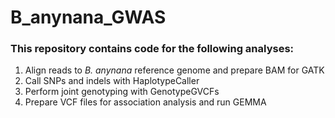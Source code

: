 # B_anynana_GWAS

### This repository contains code for the following analyses:

1. Align reads to *B. anynana* reference genome and prepare BAM for GATK
2. Call SNPs and indels with HaplotypeCaller
3. Perform joint genotyping with GenotypeGVCFs
4. Prepare VCF files for association analysis and run GEMMA
